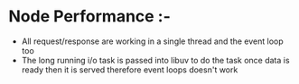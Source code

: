 

# Node Performance :- 

- All request/response are working in a single thread and the event loop too
- The long running i/o task is passed into libuv to do the task once data is ready then it is served therefore event loops doesn't work
































